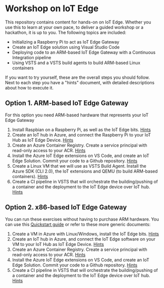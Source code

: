 # Workshop on IoT Edge

This repository contains content for hands-on on IoT Edge. Whether you use this to learn at your own pace, to deliver a guided workshop or a hackathon, it is up to you. The following topics are included:

* Initializing a Raspberry Pi to act as IoT Edge Gateway
* Create an IoT Edge solution using Visual Studio Code
* Deploying code to an ARM-based IoT Edge Gateway with a Continuous Integration pipeline
* Using VSTS and a VSTS build agents to build ARM-based Linux containers

If you want to try yourself, these are the overall steps you should follow. Next to each step you have a "hints" document, with detailed descriptions about how to execute it.

## Option 1. ARM-based IoT Edge Gateway

For this option you need ARM-based hardware that represents your IoT Edge Gateway

1. Install Raspbian on a Raspberry Pi, as well as the IoT Edge bits. [Hints](docs/ARM-raspbian.md)
2. Create an IoT hub in Azure, and connect the Raspberry Pi to your IoT Hub as IoT Edge Device. [Hints](docs/iothub.md)
3. Create an Azure Container Registry. Create a service principal with read-only access to your ACR. [Hints](docs/acr.md)
4. Install the Azure IoT Edge extensions on VS Code, and create an IoT Edge Solution. Commit your code to a Github repository. [Hints](docs/vsc.md)
5. Create a Linux VM that we will use as VSTS Build Agent. Install the Azure SDK (CLI 2.0), the IoT extensions and QEMU (to build ARM-based containers). [Hints](docs/buildagent.md)
6. Create a CI pipeline in VSTS that will orchestrate the building/pushing of a container and the deployment to the IoT Edge device over IoT hub. [Hints](docs/vsts.md)

## Option 2. x86-based IoT Edge Gateway

You can run these exercises without having to purchase ARM hardware. You can use this [Quickstart guide](https://docs.microsoft.com/en-us/azure/iot-edge/quickstart) or refer to these more generic documents:

1. Create a VM in Azure with Linux/Windows, install the IoT Edge bits. [Hints](docs/iotedgeruntime.md)
2. Create an IoT hub in Azure, and connect the IoT Edge software on your VM to your IoT Hub as IoT Edge Device. [Hints](docs/iothub.md)
3. Create an Azure Container Registry. Create a service principal with read-only access to your ACR. [Hints](docs/acr.md)
4. Install the Azure IoT Edge extensions on VS Code, and create an IoT Edge Solution. Commit your code to a Github repository. [Hints](docs/vsc.md)
5. Create a CI pipeline in VSTS that will orchestrate the building/pushing of a container and the deployment to the IoT Edge device over IoT hub. [Hints](docs/vsts.md)
